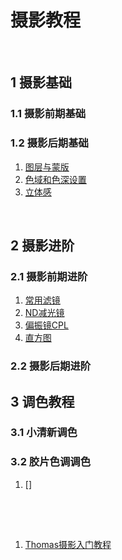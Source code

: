 # 摄影教程

<br>

## 1 摄影基础

### 1.1 摄影前期基础

### 1.2 摄影后期基础
1. [图层与蒙版](https://mp.weixin.qq.com/s?__biz=MzI4NDA5MzE5NQ==&mid=2247484219&idx=1&sn=8c988f395d6ea4f2ffff1849baa27cca&scene=21#wechat_redirect)
2. [色域和色深设置](https://mp.weixin.qq.com/s?__biz=MzI4NDA5MzE5NQ==&mid=2247485361&idx=1&sn=e2f5bd4c038985c0906285d450f11539&chksm=eb81f9d5dcf670c33cc7fd7d3e9ecabef7d91b28814840139862fb5eb1e39bbbcd35a7fe8ab3&scene=21#wechat_redirect)
3. [立体感](https://mp.weixin.qq.com/s/AJZYNIt7H3AC6aKLIDG_vg)


<br>

## 2 摄影进阶
### 2.1 摄影前期进阶
1. [常用滤镜](https://mp.weixin.qq.com/s?__biz=MzI4NDA5MzE5NQ==&mid=2247485698&idx=1&sn=fc56199306a13c5bf197c45a2315814c&chksm=eb81f766dcf67e70a534f5568d4150d7ea93c4ccaff77ad17fab6b303fd687ac97f1824d4db6&scene=21#wechat_redirect)
2. [ND减光镜](https://mp.weixin.qq.com/s?__biz=MzI4NDA5MzE5NQ==&mid=2247483722&idx=1&sn=f39ab099d06045cd61fe02566856d22e&scene=21#wechat_redirect) 
3. [偏振镜CPL](https://mp.weixin.qq.com/s?__biz=MzI4NDA5MzE5NQ==&mid=2247483973&idx=1&sn=b6e00325f694b924fdf08218c25ddfbe&scene=21#wechat_redirect)
4. [直方图](https://mp.weixin.qq.com/s?__biz=MzI4NDA5MzE5NQ==&mid=2247485508&idx=1&sn=b2c5dfd804f5a61b8d1eb87ccbca011b&chksm=eb81f620dcf67f36016f28e3f075125bb9a4b8469c47a118204ba87ca1930fab79937f8ba958&scene=21#wechat_redirect)


### 2.2 摄影后期进阶

## 3 调色教程
### 3.1 小清新调色
### 3.2 胶片色调调色
1. []





<br>
<br>

## 
1. [Thomas摄影入门教程](https://mp.weixin.qq.com/s/AJZYNIt7H3AC6aKLIDG_vg)